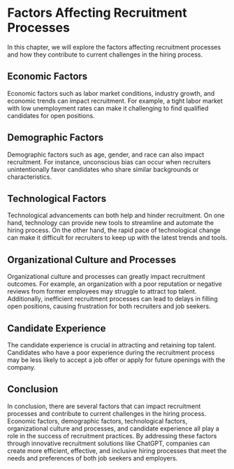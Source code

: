Factors Affecting Recruitment Processes
=============================================================================================

In this chapter, we will explore the factors affecting recruitment processes and how they contribute to current challenges in the hiring process.

Economic Factors
----------------

Economic factors such as labor market conditions, industry growth, and economic trends can impact recruitment. For example, a tight labor market with low unemployment rates can make it challenging to find qualified candidates for open positions.

Demographic Factors
-------------------

Demographic factors such as age, gender, and race can also impact recruitment. For instance, unconscious bias can occur when recruiters unintentionally favor candidates who share similar backgrounds or characteristics.

Technological Factors
---------------------

Technological advancements can both help and hinder recruitment. On one hand, technology can provide new tools to streamline and automate the hiring process. On the other hand, the rapid pace of technological change can make it difficult for recruiters to keep up with the latest trends and tools.

Organizational Culture and Processes
------------------------------------

Organizational culture and processes can greatly impact recruitment outcomes. For example, an organization with a poor reputation or negative reviews from former employees may struggle to attract top talent. Additionally, inefficient recruitment processes can lead to delays in filling open positions, causing frustration for both recruiters and job seekers.

Candidate Experience
--------------------

The candidate experience is crucial in attracting and retaining top talent. Candidates who have a poor experience during the recruitment process may be less likely to accept a job offer or apply for future openings with the company.

Conclusion
----------

In conclusion, there are several factors that can impact recruitment processes and contribute to current challenges in the hiring process. Economic factors, demographic factors, technological factors, organizational culture and processes, and candidate experience all play a role in the success of recruitment practices. By addressing these factors through innovative recruitment solutions like ChatGPT, companies can create more efficient, effective, and inclusive hiring processes that meet the needs and preferences of both job seekers and employers.

